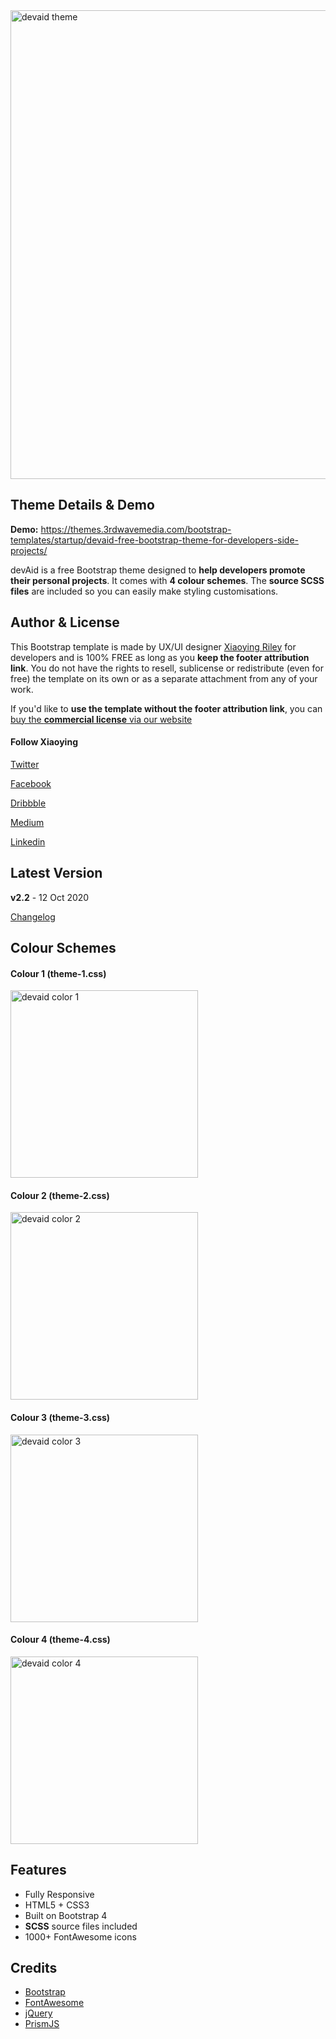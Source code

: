 <a href="https://themes.3rdwavemedia.com/bootstrap-templates/startup/devaid-free-bootstrap-theme-for-developers-side-projects/" target="_blank">
<img src="https://themes.3rdwavemedia.com/wp-content/uploads/2018/07/Free-Bootstrap-Theme-for-Developers-devaid.jpg" alt="devaid theme" style="width: 750px" >
</a>

## Theme Details & Demo

**Demo:** https://themes.3rdwavemedia.com/bootstrap-templates/startup/devaid-free-bootstrap-theme-for-developers-side-projects/

devAid is a free Bootstrap theme designed to **help developers promote their personal projects**. It comes with **4 colour schemes**. The **source SCSS files** are included so you can easily make styling customisations.


## Author & License

This Bootstrap template is made by UX/UI designer [Xiaoying Riley](https://twitter.com/3rdwave_themes) for developers and is 100% FREE as long as you **keep the footer attribution link**. You do not have the rights to resell, sublicense or redistribute (even for free) the template on its own or as a separate attachment from any of your work.

If you'd like to **use the template without the footer attribution link**, you can [buy the **commercial license** via our website](https://themes.3rdwavemedia.com/bootstrap-templates/startup/devaid-free-bootstrap-theme-for-developers-side-projects/)

#### Follow Xiaoying

[Twitter](https://twitter.com/3rdwave_themes)

[Facebook](https://www.facebook.com/3rdwavethemes/)

[Dribbble](https://dribbble.com/Xiaoying)

[Medium](https://medium.com/@3rdwave_themes)

[Linkedin](https://uk.linkedin.com/in/xiaoying)


## Latest Version
**v2.2** - 12 Oct 2020

[Changelog](https://themes.3rdwavemedia.com/bootstrap-templates/startup/devaid-free-bootstrap-theme-for-developers-side-projects/?target=changelog)

## Colour Schemes

#### Colour 1 (theme-1.css)
<img src="http://themes.3rdwavemedia.com/wp-content/uploads/2014/11/free-bootstrap-theme-for-developer-color-1.jpg" width="300" alt="devaid color 1" />

#### Colour 2 (theme-2.css)
<img src="http://themes.3rdwavemedia.com/wp-content/uploads/2014/11/free-bootstrap-theme-for-developer-color-2.jpg" width="300" alt="devaid color 2" />

#### Colour 3 (theme-3.css)
<img src="http://themes.3rdwavemedia.com/wp-content/uploads/2014/11/free-bootstrap-theme-for-developer-color-3.jpg" width="300" alt="devaid color 3" />

#### Colour 4 (theme-4.css)
<img src="http://themes.3rdwavemedia.com/wp-content/uploads/2014/11/free-bootstrap-theme-for-developer-color-4.jpg" width="300" alt="devaid color 4" />


## Features

-  Fully Responsive
-  HTML5 + CSS3
-  Built on Bootstrap 4
-  **SCSS** source files included
-  1000+ FontAwesome icons


## Credits
- [Bootstrap](http://getbootstrap.com/)
- [FontAwesome](http://fortawesome.github.io/Font-Awesome/)
- [jQuery](http://jquery.com/)
- [PrismJS](http://prismjs.com/)
